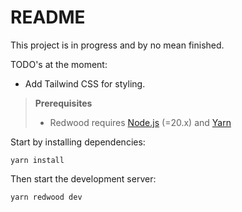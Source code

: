 # README

This project is in progress and by no mean finished.

TODO's at the moment:
- Add Tailwind CSS for styling.

> **Prerequisites**
>
> - Redwood requires [Node.js](https://nodejs.org/en/) (=20.x) and [Yarn](https://yarnpkg.com/)

Start by installing dependencies:

```
yarn install
```

Then start the development server:

```
yarn redwood dev
```
